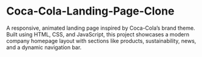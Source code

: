 # Coca-Cola-Landing-Page-Clone
A responsive, animated landing page inspired by Coca-Cola’s brand theme. Built using HTML, CSS, and JavaScript, this project showcases a modern company homepage layout with sections like products, sustainability, news, and a dynamic navigation bar.
